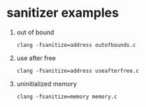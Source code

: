 # sanitizer examples

1. out of bound
    ```
    clang -fsanitize=address outofbounds.c
    ```

2. use after free
    ```
    clang -fsanitize=address useafterfree.c
    ```

3. uninitialized memory
    ```
    clang -fsanitize=memory memory.c
    ```
